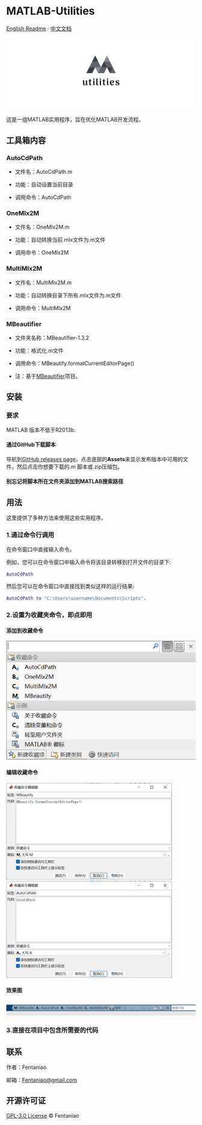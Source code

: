 # MATLAB-Utilities

[English Readme](https://github.com/Fentaniao/MATLAB-Utilities/blob/main/README.md) · [中文文档](https://github.com/Fentaniao/MATLAB-Utilities/blob/main/README_zh.md)

![logo](README_zh.assets/logo-16425929771251.png)

这是一组MATLAB实用程序，旨在优化MATLAB开发流程。

## 工具箱内容

### AutoCdPath

- 文件名：AutoCdPath.m

- 功能：自动设置当前目录

- 调用命令：AutoCdPath


### OneMlx2M

- 文件名：OneMlx2M.m

- 功能：自动转换当前.mlx文件为.m文件

- 调用命令：OneMlx2M

### MultiMlx2M

- 文件名：MultiMlx2M.m

- 功能：自动转换目录下所有.mlx文件为.m文件

- 调用命令：MultiMlx2M

### MBeautifier

- 文件夹名称：MBeautifier-1.3.2

- 功能：格式化.m文件

- 调用命令：MBeautify.formatCurrentEditorPage()

- 注：基于[MBeautifier](https://github.com/davidvarga/MBeautifier)项目。

## 安装

### 要求

MATLAB 版本不低于R2013b.

#### 通过GitHub下载脚本

导航到[GitHub releases page](https://github.com/Fentaniao/MATLAB-Utilities/releases)，点击底部的**Assets**来显示发布版本中可用的文件，然后点击你想要下载的.m 脚本或.zip压缩包。

#### 别忘记将脚本所在文件夹添加到MATLAB搜索路径

## 用法

这里提供了多种方法来使用这些实用程序。

### 1.通过命令行调用

在命令窗口中直接输入命令。

例如，您可以在命令窗口中输入命令将该目录转移到打开文件的目录下:

```matlab
AutoCdPath
```

然后您可以在命令窗口中直接找到类似这样的运行结果:

```matlab
AutoCdPath to "C:\Users\username\Documents\Scripts".
```

### 2.设置为收藏夹命令，即点即用

#### 添加到收藏命令

<img src="README.assets/image-20210921110048305.png" alt="image-20210921110048305" style="zoom：50%;" />

#### 编辑收藏命令

<img src="README.assets/image-20210921110103753.png" alt="image-20210921110103753" style="zoom:50%;" />

<img src="README.assets/image-20210921110115227.png" alt="image-20210921110115227" style="zoom:50%;" />

#### 效果图

<img src="README.assets/image-20210921110140550.png" alt="image-20210921110140550"  /> 

### 3.直接在项目中包含所需要的代码

## 联系

作者：Fentaniao

邮箱：[Fentaniao@gmail.com](mailto:Fentaniao@gmail.com)

## 开源许可证

[GPL-3.0 License](https://github.com/Fentaniao/MATLAB-Utilities/blob/main/LICENSE) © Fentaniao
